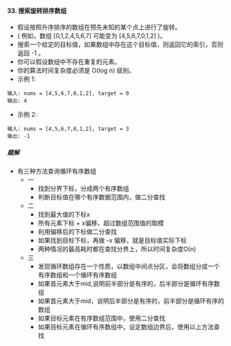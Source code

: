 #### 33. 搜索旋转排序数组
- 假设按照升序排序的数组在预先未知的某个点上进行了旋转。
- ( 例如，数组 [0,1,2,4,5,6,7] 可能变为 [4,5,6,7,0,1,2] )。
- 搜索一个给定的目标值，如果数组中存在这个目标值，则返回它的索引，否则返回 -1 。
- 你可以假设数组中不存在重复的元素。
- 你的算法时间复杂度必须是 O(log n) 级别。
- 示例 1:
```
输入: nums = [4,5,6,7,0,1,2], target = 0
输出: 4
```
- 示例 2:
```
输入: nums = [4,5,6,7,0,1,2], target = 3
输出: -1
```
##### 题解
- 有三种方法查询循环有序数组
  - 一
    - 找到分界下标，分成两个有序数组
    - 判断目标值在哪个有序数据范围内，做二分查找
  - 二
    - 找到最大值的下标x
    - 所有元素下标 + x偏移，超过数组范围值的取模
    - 利用偏移后的下标做二分查找
    - 如果找到目标下标，再做 -x 偏移，就是目标值实际下标
    - 两种情况的最高耗时都在查找分界上，所以时间复杂度O(n)
  - 三
    - 发现循环数组存在一个性质，以数组中间点分区，会将数组分成一个有序数组和一个循环有序数组
    - 如果首元素大于mid,说明前半部分是有序的，后半部分是循环有序数组
    - 如果首元素大于mid，说明后半部分是有序的，前半部分是循环有序的数组
    - 如果目标元素在有序数组范围中，使用二分查找
    - 如果目标元素在循环有序数组中，设定数组边界后，使用以上方法查找